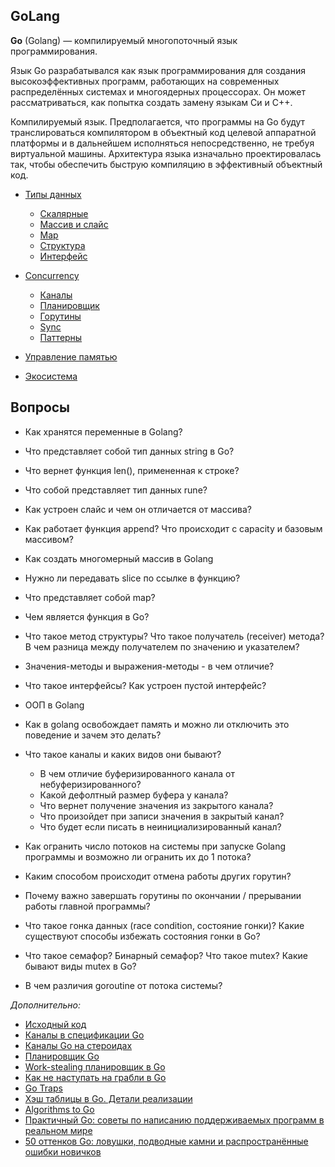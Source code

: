 ## GoLang

**Go** (Golang) — компилируемый многопоточный язык программирования.

Язык Go разрабатывался как язык программирования для создания высокоэффективных программ, работающих на современных
распределённых системах и многоядерных процессорах. Он может рассматриваться, как попытка создать замену языкам Си и C++. 

Компилируемый язык. Предполагается, что программы на Go будут транслироваться компилятором в объектный код целевой
аппаратной платформы и в дальнейшем исполняться непосредственно, не требуя виртуальной машины. Архитектура языка
изначально проектировалась так, чтобы обеспечить быструю компиляцию в эффективный объектный код.

* [Типы данных](types/README.md)
  
  * [Скалярные](types/scalar.md)
  * [Массив и слайс](types/array_slice.md)
  * [Map](types/map.md)
  * [Структура](types/struct.md)
  * [Интерфейс](types/interface.md)

* [Сoncurrency](concurrency/README.md)
  
  * [Каналы](concurrency/chanel.md)
  * [Планировщик](concurrency/scheduler.md)
  * [Горутины](concurrency/gouritine.md)
  * [Sync](concurrency/sync.md)
  * [Паттерны](concurrency/patterns.md)

* [Управление памятью](memory.md)

* [Экосистема](ecosystem.md)

## Вопросы

- Как хранятся переменные в Golang?

- Что представляет собой тип данных string в Go?

- Что вернет функция len(), примененная к строке?

- Что собой представляет тип данных rune?

- Как устроен слайс и чем он отличается от массива?

- Как работает функция append? Что происходит с capacity и базовым массивом?

- Как создать многомерный массив в Golang

- Нужно ли передавать slice по ссылке в функцию?

- Что представляет собой map?

- Чем является функция в Go?

- Что такое метод структуры? Что такое получатель (receiver) метода? В чем разница между получателем по значению и
  указателем?

- Значения-методы и выражения-методы - в чем отличие?

- Что такое интерфейсы? Как устроен пустой интерфейс?

- ООП в Golang

- Как в golang освобождает память и можно ли отключить это поведение и зачем это делать?

- Что такое каналы и каких видов они бывают? 
  
  - В чем отличие буферизированного канала от небуферизированного?
  - Какой дефолтный размер буфера у канала? 
  - Что вернет получение значения из закрытого канала? 
  - Что произойдет при записи значения в закрытый канал? 
  - Что будет если писать в
    неинициализированный канал?

- Как огранить число потоков на системы при запуске Golang программы и возможно ли огранить их до 1 потока?

- Каким способом происходит отмена работы других горутин?

- Почему важно завершать горутины по окончании / прерывании работы главной программы?

- Что такое гонка данных (race condition, состояние гонки)? Какие существуют способы избежать состояния гонки в Go?

- Что такое семафор? Бинарный семафор? Что такое mutex? Какие бывают виды mutex в Go?

- В чем различия goroutine от потока системы?

*Дополнительно:*

- [Исходный код](https://golang.org/src/runtime/chan.go)
- [Каналы в спецификации Go](https://golang.org/ref/spec#Channel_types)
- [Каналы Go на стероидах](https://docs.google.com/document/d/1yIAYmbvL3JxOKOjuCyon7JhW4cSv1wy5hC0ApeGMV9s/pub)
- [Планировщик Go](https://habr.com/ru/company/ua-hosting/blog/269271/)
- [Work-stealing планировщик в Go](https://habr.com/ru/post/333654/)
- [Как не наступать на грабли в Go](https://habr.com/ru/post/325468)
- [Go Traps](https://go-traps.appspot.com/)
- [Хэш таблицы в Go. Детали реализации](https://habr.com/ru/post/457728)
- [Algorithms to Go](https://yourbasic.org/)
- [Практичный Go: советы по написанию поддерживаемых программ в реальном мире](https://habr.com/ru/post/441842/)
- [50 оттенков Go: ловушки, подводные камни и распространённые ошибки новичков](https://habr.com/ru/company/mailru/blog/314804/)